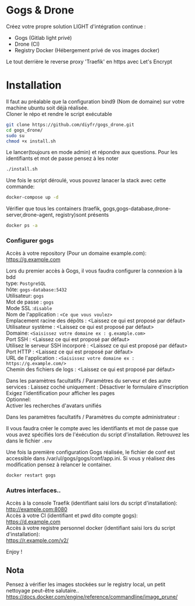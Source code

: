 # Gogs & Drone 
Créez votre propre solution LIGHT d'intégration continue :  
- Gogs (Gitlab light privé)  
- Drone (CI)  
- Registry Docker (Hébergement privé de vos images docker)  

Le tout derrière le reverse proxy  'Traefik' en https avec Let's Encrypt  

# Installation
Il faut au préalable que la configuration bind9 (Nom de domaine) sur votre machine ubuntu soit déjà réalisée.  
Cloner le répo et rendre le script exécutable  
```bash
git clone https://github.com/diyfr/gogs_drone.git  
cd gogs_drone/  
sudo su  
chmod +x install.sh  
```
Le lancer(toujours en mode admin) et répondre aux questions. Pour les identifiants et mot de passe pensez à les noter
```bash
./install.sh
```
Une fois le script déroulé, vous pouvez lanacer la stack avec cette commande:  
```bash
docker-compose up -d
```
Vérifier que tous les containers (traefik, gogs,gogs-database,drone-server,drone-agent, registry)sont présents   
```bash
docker ps -a 
```

### Configurer gogs


Accès à votre repository (Pour un domaine example.com):   
https://g.example.com  

Lors du premier accès à Gogs, il vous faudra configurer la connexion à la bdd  
type: `PostgreSQL`  
hôte: `gogs-database:5432`   
Utilisateur: `gogs`  
Mot de passe : `gogs`    
Mode SSL :`disable`  
Nom de l'application : `<Ce que vous voulez>`  
Emplacement racine des dépôts : <Laissez ce qui est proposé par défaut>  
Utilisateur système : <Laissez ce qui est proposé par défaut>   
Domaine: `<Saisissez votre domaine ex : g.example.com>`     
Port SSH : <Laissez ce qui est proposé par défaut>    
Utilisez le serveur SSH incorporé : <Laissez ce qui est proposé par défaut>    
Port HTTP : <Laissez ce qui est proposé par défaut>    
URL de l'application : `<Saisissez votre domaine ex : https://g.example.com/>`  
Chemin des fichiers de logs : <Laissez ce qui est proposé par défaut>    

Dans les paramètres facultatifs / Paramètres du serveur et des autre services :
Laissez coché uniquement :
Désactiver le formulaire d'inscription  
Exigez l'identification pour afficher les pages  
Optionnel:  
Activer les recherches d'avatars unifiés  

Dans les paramètres facultatifs / Paramètres du compte administrateur :

Il vous faudra créer le compte avec les identifiants et mot de passe que vous avez spécifiés lors de l'éxécution du script d'installation. Retrouvez les dans le fichier `.env`  

Une fois la première configuration Gogs réalisée, le fichier de conf est accessible dans /var/ul/gogs/gogs/conf/app.ini. Si vous y réalisez des modification pensez à relancer le container. 
```bash
docker restart gogs
```

### Autres interfaces..  
Accès à la console Traefik (identifiant saisi lors du script d'installation):  
http://example.com:8080  
Accès à votre CI (identifiant et pwd dito compte gogs):  
https://d.example.com  
Accès à votre registre personnel docker (identifiant saisi lors du script d'installation):  
https://r.example.com/v2/  

Enjoy !  


## Nota  
Pensez à vérifier les images stockées sur le registry local, un petit nettoyage peut-être salutaire..
https://docs.docker.com/engine/reference/commandline/image_prune/  


